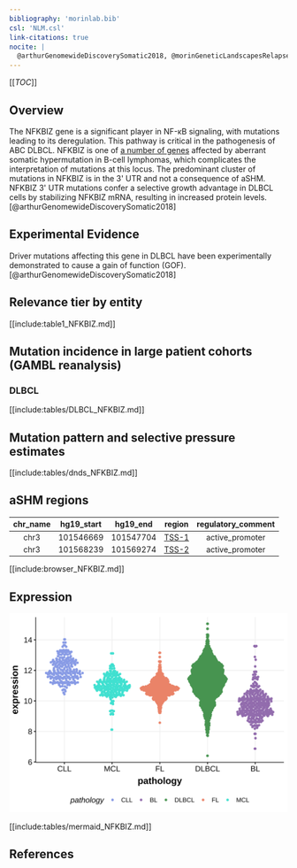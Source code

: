 ```yaml
---
bibliography: 'morinlab.bib'
csl: 'NLM.csl'
link-citations: true
nocite: |
  @arthurGenomewideDiscoverySomatic2018, @morinGeneticLandscapesRelapsed2016, 
---
```

[[_TOC_]]

## Overview
The NFKBIZ gene is a significant player in NF-κB signaling, with mutations leading to its deregulation. This pathway is critical in the pathogenesis of ABC DLBCL. NFKBIZ is one of [a number of genes](https://github.com/morinlab/LLMPP/wiki/ashm) affected by aberrant somatic hypermutation in B-cell lymphomas, which complicates the interpretation of mutations at this locus. The predominant cluster of mutations in NFKBIZ is in the 3' UTR and not a consequence of aSHM. NFKBIZ 3' UTR mutations confer a selective growth advantage in DLBCL cells by stabilizing NFKBIZ mRNA, resulting in increased protein levels.[@arthurGenomewideDiscoverySomatic2018] 


## Experimental Evidence

Driver mutations affecting this gene in DLBCL have been experimentally demonstrated to cause a gain of function (GOF).[@arthurGenomewideDiscoverySomatic2018]

## Relevance tier by entity

[[include:table1_NFKBIZ.md]]

## Mutation incidence in large patient cohorts (GAMBL reanalysis)

### DLBCL
[[include:tables/DLBCL_NFKBIZ.md]]

## Mutation pattern and selective pressure estimates

[[include:tables/dnds_NFKBIZ.md]]

## aSHM regions

|chr_name|hg19_start|hg19_end |region                                                                                       |regulatory_comment|
|:--------:|:----------:|:---------:|:---------------------------------------------------------------------------------------------:|:------------------:|
|chr3    |101546669 |101547704|[TSS-1](https://genome.ucsc.edu/s/rdmorin/GAMBL%20hg19?position=chr3%3A101546669%2D101547704)|active_promoter   |
|chr3    |101568239 |101569274|[TSS-2](https://genome.ucsc.edu/s/rdmorin/GAMBL%20hg19?position=chr3%3A101568239%2D101569274)|active_promoter   |


[[include:browser_NFKBIZ.md]]

## Expression
![](images/gene_expression/NFKBIZ_by_pathology.svg)

[[include:tables/mermaid_NFKBIZ.md]]

## References


<!-- NONCODING -->
<!-- ORIGIN: morinGeneticLandscapesRelapsed2016 -->
<!-- DLBCL: morinGeneticLandscapesRelapsed2016 -->
